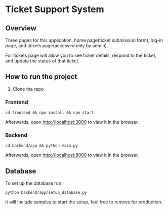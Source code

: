 # Ticket Support System

## Overview

Three pages for this application, home page(ticket submission form), log-in page, and tickets page(accessed only by admin).

For tickets page will allow you to see ticket details, respond to the ticket, and update the status of that ticket.

## How to run the project

1. Clone the repo

### Frontend

` cd frontend && npm install && npm start `

Afterwards, open [http://localhost:3000](http://localhost:3000) to view it in the browser.

### Backend

` cd backend/app && python main.py `

Afterwards, open [http://localhost:8000](http://localhost:8000) to view it in the browser.


## Database

To set up the database run:

` python backend/app/setup_database.py `

It will include samples to start the setup, feel free to remove for production.

